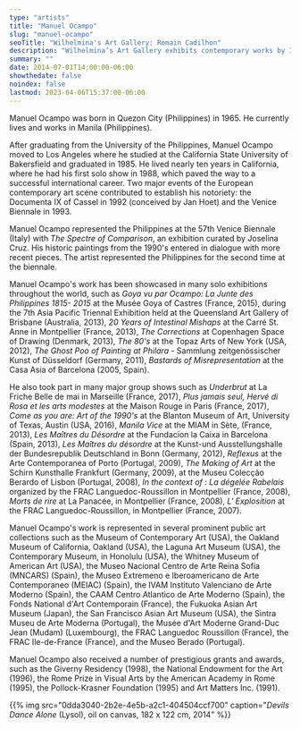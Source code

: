 ```yaml
---
type: "artists"
title: "Manuel Ocampo"
slug: "manuel-ocampo"
seoTitle: "Wilhelmina's Art Gallery: Romain Cadilhon"
description: "Wilhelmina’s Art Gallery exhibits contemporary works by International artists on Hydra between June and October. The exhibitions are displayed inside a historic building on Mandraki Beach that was once the Captain’s Mansion. This year the artists displayed are vastly different but share in common supreme technical skill and treat subjects rooted in universal themes, particularly nature, myth, philosophy and dreams."
summary: ""
date: 2014-07-01T14:00:00-06:00
showthedate: false
noindex: false
lastmod: 2023-04-06T15:37:00-06:00
---
```


Manuel Ocampo was born in Quezon City (Philippines) in 1965. He currently lives and works in Manila (Philippines).

After graduating from the University of the Philippines, Manuel Ocampo moved to Los Angeles where he studied at the California State University of Bakersfield and graduated in 1985. He lived nearly ten years in California, where he had his first solo show in 1988, which paved the way to a successful international career. Two major events of the European contemporary art scene contributed to establish his notoriety: the Documenta IX of Cassel in 1992 (conceived by Jan Hoet) and the Venice Biennale in 1993.

Manuel Ocampo represented the Philippines at the 57th Venice Biennale (Italy) with _The Spectre of Comparison_, an exhibition curated by Joselina Cruz. His historic paintings from the 1990's entered in dialogue with more recent pieces. The artist represented the Philippines for the second time at the biennale.

Manuel Ocampo's work has been showcased in many solo exhibitions throughout the world, such as _Goya vu par Ocampo: La Junte des Philippines 1815- 2015_ at the Musée Goya of Castres (France, 2015), during the 7th Asia Pacific Triennal Exhibition held at the Queensland Art Gallery of Brisbane (Australia, 2013), _20 Years of Intestinal Mishaps_ at the Carré St. Anne in Montpellier (France, 2013), _The Corrections_ at Copenhagen Space of Drawing (Denmark, 2013), _The 80's_ at the Topaz Arts of New York (USA, 2012), _The Ghost Poo of Painting at Philara_ - Sammlung zeitgenössischer Kunst of Düsseldorf (Germany, 2011), _Bastards of Misrepresentation_ at the Casa Asia of Barcelona (2005, Spain).

He also took part in many major group shows such as _Underbrut_ at La Friche Belle de mai in Marseille (France, 2017), _Plus jamais seul, Hervé di Rosa et les arts modestes_ at the Maison Rouge in Paris (France, 2017), _Come as you are: Art of the 1990's_ at the Blanton Museum of Art, University of Texas, Austin (USA, 2016), _Manila Vice_ at the MIAM in Sète, (France, 2013), _Les Maîtres du Désordre_ at the Fundacion la Caixa in Barcelona (Spain, 2013), _Les Maîtres du désordre_ at the Kunst-und Ausstellungshalle der Bundesrepublik Deutschland in Bonn (Germany, 2012), _Reflexus_ at the Arte Contemporanea of Porto (Portugal, 2009), _The Making of Art_ at the Schirn Kunsthalle Frankfurt (Germany, 2009), at the Museu Colecção Berardo of Lisbon (Portugal, 2008), _In the context of : La dégelée Rabelais_ organized by the FRAC Languedoc-Roussillon in Montpellier (France, 2008), _Morts de rire_ at La Panacée, in Montpellier (France, 2008), _L' Explosition_ at the FRAC Languedoc-Roussillon, in Montpellier (France, 2007).

Manuel Ocampo's work is represented in several prominent public art collections such as the Museum of Contemporary Art (USA), the Oakland Museum of California, Oakland (USA), the Laguna Art Museum (USA), the Contemporary Museum, in Honolulu (USA), the Whitney Museum of American Art (USA), the Museo Nacional Centro de Arte Reina Sofia (MNCARS) (Spain), the Museo Extremeno e Iberoamericano de Arte Contemporaneo (MEIAC) (Spain), the IVAM Instituto Valenciano de Arte Moderno (Spain), the CAAM Centro Atlantico de Arte Moderno (Spain), the Fonds National d'Art Contemporain (France), the Fukuoka Asian Art Museum (Japan), the San Francisco Asian Art Museum (USA), the Sintra Museu de Arte Moderna (Portugal), the Musée d'Art Moderne Grand-Duc Jean (Mudam) (Luxembourg), the FRAC Languedoc Roussillon (France), the FRAC Ile-de-France (France), and the Museo Berado (Portugal).

Manuel Ocampo also received a number of prestigious grants and awards, such as the Giverny Residency (1998), the National Endowment for the Art (1996), the Rome Prize in Visual Arts by the American Academy in Rome (1995), the Pollock-Krasner Foundation (1995) and Art Matters Inc. (1991).

{{% img src="0dda3040-2b2e-4e5b-a2c1-404504ccf700" caption="_Devils Dance Alone_ (Lysol), oil on canvas, 182 x 122 cm, 2014" %}}
